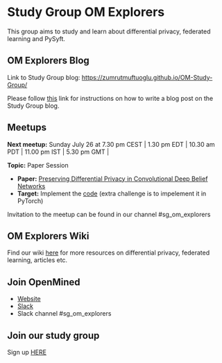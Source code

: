 # Study Group OM Explorers
This group aims to study and learn about differential privacy, federated learning and PySyft.

## OM Explorers Blog
Link to Study Group blog: https://zumrutmuftuoglu.github.io/OM-Study-Group/

Please follow [this](https://github.com/ZumrutMuftuoglu/OM-Study-Group/blob/master/instructions_write_blog_post.md) link for instructions on how to write a blog post on the Study Group blog.

## Meetups
**Next meetup:** Sunday July 26 at 7.30 pm CEST | 1.30 pm EDT |  10.30 am PDT | 11.00 pm IST | 5.30 pm GMT |

**Topic:** Paper Session
* **Paper:** [Preserving Differential Privacy in Convolutional Deep Belief Networks](https://paperswithcode.com/paper/preserving-differential-privacy-in)
* **Target:** Implement the [code](https://github.com/haiphanNJIT/PrivateDeepLearning) (extra challenge is to impelement it in PyTorch)

Invitation to the meetup can be found in our channel #sg_om_explorers 

## OM Explorers Wiki
Find our wiki [here](https://github.com/ZumrutMuftuoglu/OM-Study-Group/wiki) for more resources on differential privacy, federated learning, articles etc.

## Join OpenMined
* [Website](https://www.openmined.org/)
* [Slack](https://slack.openmined.org/)
* Slack channel #sg_om_explorers 


## Join our study group
Sign up [HERE](https://docs.google.com/forms/d/e/1FAIpQLSfD81R5jwgir5_dfTC4DdIoY2fS7mexKi_T-qt9CZZhz26QpQ/viewform?usp=sf_link)



